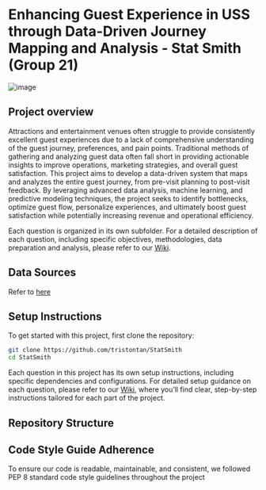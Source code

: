 # Enhancing Guest Experience in USS through Data-Driven Journey Mapping and Analysis - Stat Smith (Group 21)
![image](https://github.com/user-attachments/assets/4a08a6eb-7819-4f52-ab48-eb1ebc683dbe)


## Project overview
Attractions and entertainment venues often struggle to provide consistently excellent guest experiences due to a lack of comprehensive understanding of the guest journey, preferences, and pain points. Traditional methods of gathering and analyzing guest data often fall short in providing actionable insights to improve operations, marketing strategies, and overall guest satisfaction.
This project aims to develop a data-driven system that maps and analyzes the entire guest journey, from pre-visit planning to post-visit feedback. By leveraging advanced data analysis, machine learning, and predictive modeling techniques, the project seeks to identify bottlenecks, optimize guest flow, personalize experiences, and ultimately boost guest satisfaction while potentially increasing revenue and operational efficiency.

Each question is organized in its own subfolder. For a detailed description of each question, including specific objectives, methodologies, data preparation and analysis, please refer to our [Wiki](https://github.com/tristontan/StatSmith/wiki).

## Data Sources
Refer to [here](https://github.com/tristontan/StatSmith/blob/main/data/README.md)

## Setup Instructions
To get started with this project, first clone the repository:
```bash
git clone https://github.com/tristontan/StatSmith
cd StatSmith
```
Each question in this project has its own setup instructions, including specific dependencies and configurations. For detailed setup guidance on each question, please refer to our [Wiki](https://github.com/tristontan/StatSmith/wiki), where you’ll find clear, step-by-step instructions tailored for each part of the project.
 
## Repository Structure


## Code Style Guide Adherence
To ensure our code is readable, maintainable, and consistent, we followed PEP 8 standard code style guidelines throughout the project



